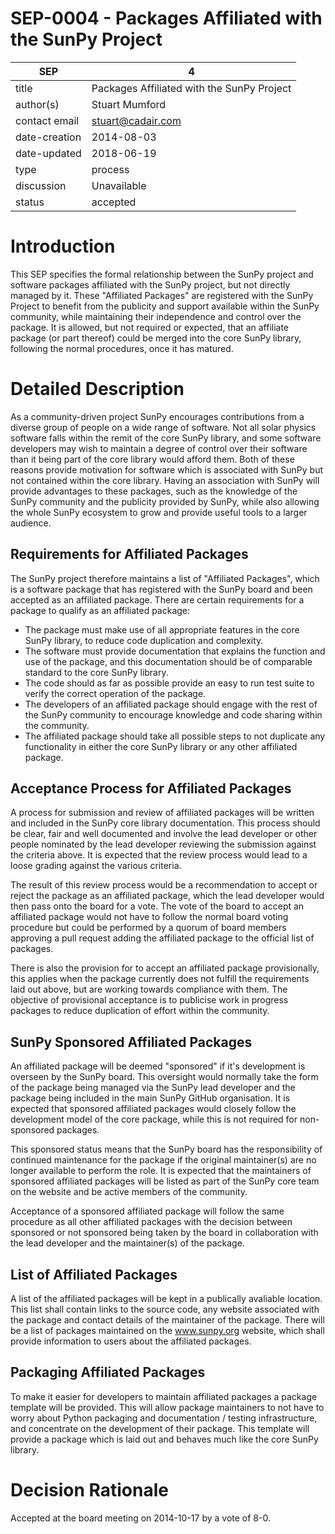 # SEP-0004 - Packages Affiliated with the SunPy Project

| SEP           | 4                                          |
|---------------|--------------------------------------------|
| title         | Packages Affiliated with the SunPy Project |
| author(s)     | Stuart Mumford                             |
| contact email | stuart@cadair.com                          |
| date-creation | 2014-08-03                                 |
| date-updated  | 2018-06-19                                 |
| type          | process                                    |
| discussion    | Unavailable                                |
| status        | accepted                                   |

# Introduction
This SEP specifies the formal relationship between the SunPy project and
software packages affiliated with the SunPy project, but not directly managed
by it. These "Affiliated Packages" are registered with the SunPy
Project to benefit from the publicity and support available within the SunPy
community, while maintaining their independence and control over the package.
It is allowed, but not required or expected, that an affiliate package
(or part thereof) could be merged into the core SunPy library, following the
normal procedures, once it has matured.


# Detailed Description
As a community-driven project SunPy encourages contributions from a diverse
group of people on a wide range of software. Not all solar physics software
falls within the remit of the core SunPy library, and some software developers
may wish to maintain a degree of control over their software than it being part
of the core library would afford them.
Both of these reasons provide motivation for software which is associated with
SunPy but not contained within the core library. Having an association with
SunPy will provide advantages to these packages, such as the knowledge of the
SunPy community and the publicity provided by SunPy, while also allowing the
whole SunPy ecosystem to grow and provide useful tools to a larger audience.

## Requirements for Affiliated Packages

The SunPy project therefore maintains a list of "Affiliated Packages",
which is a software package that has registered with the SunPy board and been
accepted as an affiliated package. There are certain requirements for a package
to qualify as an affiliated package:

* The package must make use of all appropriate features in the core SunPy
  library, to reduce code duplication and complexity.
* The software must provide documentation that explains the function and use of
  the package, and this documentation should be of comparable standard to the
  core SunPy library.
* The code should as far as possible provide an easy to run test suite to
  verify the correct operation of the package.
* The developers of an affiliated package should engage with the rest of the
  SunPy community to encourage knowledge and code sharing within the community.
* The affiliated package should take all possible steps to not duplicate any
  functionality in either the core SunPy library or any other affiliated
  package.


## Acceptance Process for Affiliated Packages


A process for submission and review of affiliated packages will be written and
included in the SunPy core library documentation. This process should be clear,
fair and well documented and involve the lead developer or other people
nominated by the lead developer reviewing the submission against the criteria
above. It is expected that the review process would lead to a loose grading
against the various criteria.

The result of this review process would be a recommendation to accept or reject
the package as an affiliated package, which the lead developer would then pass
onto the board for a vote. The vote of the board to accept an affiliated package
would not have to follow the normal board voting procedure but could be
performed by a quorum of board members approving a pull request adding the
affiliated package to the official list of packages.

There is also the provision for to accept an affiliated package provisionally,
this applies when the package currently does not fulfill the requirements laid
out above, but are working towards compliance with them. The objective of
provisional acceptance is to publicise work in progress packages to reduce
duplication of effort within the community.


## SunPy Sponsored Affiliated Packages

An affiliated package will be deemed "sponsored" if it's development is overseen
by the SunPy board. This oversight would normally take the form of the package
being managed via the SunPy lead developer and the package being included in the
main SunPy GitHub organisation. It is expected that sponsored affiliated
packages would closely follow the development model of the core package, while
this is not required for non-sponsored packages.

This sponsored status means that the SunPy board has the responsibility of
continued maintenance for the package if the original maintainer(s) are no
longer available to perform the role. It is expected that the maintainers of
sponsored affiliated packages will be listed as part of the SunPy core team on
the website and be active members of the community.

Acceptance of a sponsored affiliated package will follow the same procedure as
all other affiliated packages with the decision between sponsored or not
sponsored being taken by the board in collaboration with the lead developer and
the maintainer(s) of the package.


## List of Affiliated Packages

A list of the affiliated packages will be kept in a publically avaliable location.
This list shall contain links to the source code, any website
associated with the package and contact details of the maintainer of the package.
There will be a list of packages maintained on the www.sunpy.org website,
which shall provide information to users about the affiliated packages.

## Packaging Affiliated Packages

To make it easier for developers to maintain affiliated packages a package
template will be provided. This will allow package maintainers to not have to
worry about Python packaging and documentation / testing infrastructure, and
concentrate on the development of their package.
This template will provide a package which is laid out and behaves much like
the core SunPy library.


# Decision Rationale
Accepted at the board meeting on 2014-10-17 by a vote of 8-0.
